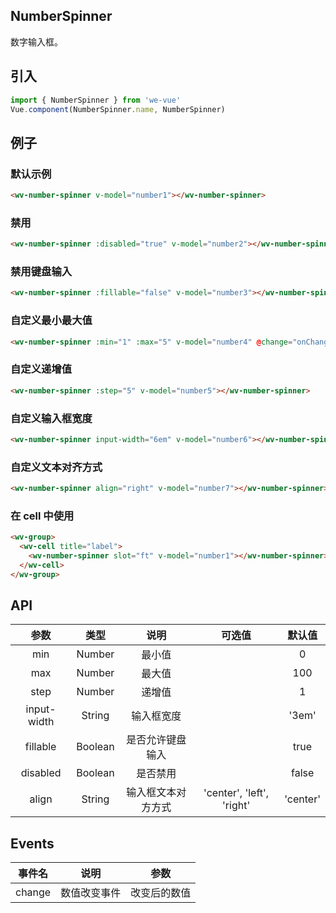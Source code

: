 NumberSpinner
---
数字输入框。

## 引入

```js
import { NumberSpinner } from 'we-vue'
Vue.component(NumberSpinner.name, NumberSpinner)
```

## 例子

### 默认示例

```html
<wv-number-spinner v-model="number1"></wv-number-spinner>
```

### 禁用

```html
<wv-number-spinner :disabled="true" v-model="number2"></wv-number-spinner>
```

### 禁用键盘输入
```html
<wv-number-spinner :fillable="false" v-model="number3"></wv-number-spinner>
```

### 自定义最小最大值
```html
<wv-number-spinner :min="1" :max="5" v-model="number4" @change="onChange"></wv-number-spinner>
```

### 自定义递增值
```html
<wv-number-spinner :step="5" v-model="number5"></wv-number-spinner>
```

### 自定义输入框宽度
```html
<wv-number-spinner input-width="6em" v-model="number6"></wv-number-spinner>
```

### 自定义文本对齐方式

```html
<wv-number-spinner align="right" v-model="number7"></wv-number-spinner>
```

### 在 cell 中使用

```html
<wv-group>
  <wv-cell title="label">
    <wv-number-spinner slot="ft" v-model="number1"></wv-number-spinner>
  </wv-cell>
</wv-group>
```

## API

|   参数   |   类型    |   说明   | 可选值  |  默认值  |
| :----: | :-----: | :----: | :--: | :---: |
| min  | Number  |  最小值   |      |   0    |
| max  | Number  |  最大值   |      |   100    |
| step  | Number  |  递增值   |      |   1    |
| input-width  | String  |  输入框宽度   |      |   '3em'    |
| fillable | Boolean | 是否允许键盘输入 |      | true |
| disabled | Boolean | 是否禁用 |      | false |
| align | String | 输入框文本对方方式 |  'center', 'left', 'right'    |  'center'  |

## Events

|   事件名   |   说明    |   参数   |
| :----: | :-----: | :----: |
| change  | 数值改变事件  |  改变后的数值   |
